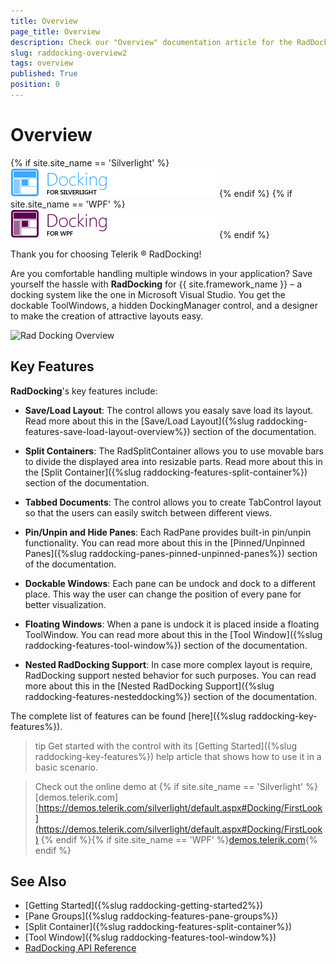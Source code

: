 ```yaml
---
title: Overview
page_title: Overview
description: Check our "Overview" documentation article for the RadDocking WPF control.
slug: raddocking-overview2
tags: overview
published: True
position: 0
---
```


# Overview

{% if site.site_name == 'Silverlight' %}
![RadDocking for Silverlight](images/RadDocking_Overview_010.png)
{% endif %}
{% if site.site_name == 'WPF' %}
![RadDocking for WPF](images/RadDocking_Overview_020_WPF.png)
{% endif %}

Thank you for choosing Telerik ® RadDocking!

Are you comfortable handling multiple windows in your application? Save yourself the hassle with __RadDocking__ for {{ site.framework_name }} – a docking system like the one in Microsoft Visual Studio. You get the dockable ToolWindows, a hidden DockingManager control, and a designer to make the creation of attractive layouts easy.
        
![Rad Docking Overview](images/RadDocking_Overview2.png)

## Key Features

__RadDocking__'s key features include: 

* __Save/Load Layout__:  The control allows you easaly save load its layout. Read more about this in the [Save/Load Layout]({%slug raddocking-features-save-load-layout-overview%}) section of the documentation.

* __Split Containers__: The RadSplitContainer allows you to use movable bars to divide the displayed area into resizable parts. Read more about this in the [Split Container]({%slug raddocking-features-split-container%}) section of the documentation.

* __Tabbed Documents__: The control allows you to create TabControl layout so thаt the users can easily switch between different views. 

* __Pin/Unpin and Hide Panes__: Each RadPane provides built-in pin/unpin functionality. You can read more about this in the [Pinned/Unpinned Panes]({%slug raddocking-panes-pinned-unpinned-panes%}) section of the documentation.

* __Dockable Windows__: Each pane can be undock and dock to a different place. This way the user can change the position of every pane for better visualization. 

* __Floating Windows__: When a pane is undock it is placed inside a floating ToolWindow. You can read more about this in the [Tool Window]({%slug raddocking-features-tool-window%}) section of the documentation.

* __Nested RadDocking Support__: In case more complex layout is require, RadDocking support nested behavior for such purposes. You can read more about this in the [Nested RadDocking Support]({%slug raddocking-features-nesteddocking%}) section of the documentation.

The complete list of features can be found [here]({%slug raddocking-key-features%}).

>tip Get started with the control with its [Getting Started]({%slug raddocking-key-features%}) help article that shows how to use it in a basic scenario.

> Check out the online demo at {% if site.site_name == 'Silverlight' %}[demos.telerik.com][https://demos.telerik.com/silverlight/default.aspx#Docking/FirstLook](https://demos.telerik.com/silverlight/default.aspx#Docking/FirstLook) {% endif %}{% if site.site_name == 'WPF' %}[demos.telerik.com](https://demos.telerik.com/wpf/){% endif %}

## See Also

* [Getting Started]({%slug raddocking-getting-started2%})
* [Pane Groups]({%slug raddocking-features-pane-groups%})
* [Split Container]({%slug raddocking-features-split-container%})
* [Tool Window]({%slug raddocking-features-tool-window%})
* [RadDocking API Reference](https://docs.telerik.com/devtools/wpf/api/telerik.windows.controls.raddocking)
